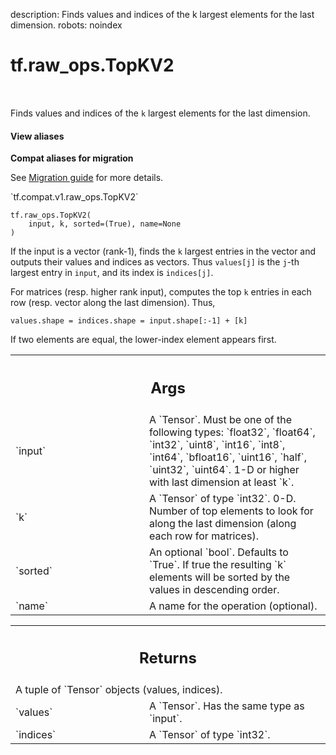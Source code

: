 description: Finds values and indices of the k largest elements for the last dimension.
robots: noindex

# tf.raw_ops.TopKV2

<!-- Insert buttons and diff -->

<table class="tfo-notebook-buttons tfo-api nocontent" align="left">

</table>



Finds values and indices of the `k` largest elements for the last dimension.

<section class="expandable">
  <h4 class="showalways">View aliases</h4>
  <p>
<b>Compat aliases for migration</b>
<p>See
<a href="https://www.tensorflow.org/guide/migrate">Migration guide</a> for
more details.</p>
<p>`tf.compat.v1.raw_ops.TopKV2`</p>
</p>
</section>

<pre class="devsite-click-to-copy prettyprint lang-py tfo-signature-link">
<code>tf.raw_ops.TopKV2(
    input, k, sorted=(True), name=None
)
</code></pre>



<!-- Placeholder for "Used in" -->

If the input is a vector (rank-1), finds the `k` largest entries in the vector
and outputs their values and indices as vectors.  Thus `values[j]` is the
`j`-th largest entry in `input`, and its index is `indices[j]`.

For matrices (resp. higher rank input), computes the top `k` entries in each
row (resp. vector along the last dimension).  Thus,

    values.shape = indices.shape = input.shape[:-1] + [k]

If two elements are equal, the lower-index element appears first.

<!-- Tabular view -->
 <table class="responsive fixed orange">
<colgroup><col width="214px"><col></colgroup>
<tr><th colspan="2"><h2 class="add-link">Args</h2></th></tr>

<tr>
<td>
`input`
</td>
<td>
A `Tensor`. Must be one of the following types: `float32`, `float64`, `int32`, `uint8`, `int16`, `int8`, `int64`, `bfloat16`, `uint16`, `half`, `uint32`, `uint64`.
1-D or higher with last dimension at least `k`.
</td>
</tr><tr>
<td>
`k`
</td>
<td>
A `Tensor` of type `int32`.
0-D.  Number of top elements to look for along the last dimension (along each
row for matrices).
</td>
</tr><tr>
<td>
`sorted`
</td>
<td>
An optional `bool`. Defaults to `True`.
If true the resulting `k` elements will be sorted by the values in
descending order.
</td>
</tr><tr>
<td>
`name`
</td>
<td>
A name for the operation (optional).
</td>
</tr>
</table>



<!-- Tabular view -->
 <table class="responsive fixed orange">
<colgroup><col width="214px"><col></colgroup>
<tr><th colspan="2"><h2 class="add-link">Returns</h2></th></tr>
<tr class="alt">
<td colspan="2">
A tuple of `Tensor` objects (values, indices).
</td>
</tr>
<tr>
<td>
`values`
</td>
<td>
A `Tensor`. Has the same type as `input`.
</td>
</tr><tr>
<td>
`indices`
</td>
<td>
A `Tensor` of type `int32`.
</td>
</tr>
</table>


